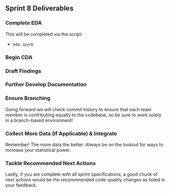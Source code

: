 ## Sprint 8 Deliverables

### Complete EDA 

This will be completed via the script:

* `eda.ipynb`

### Begin CDA



### Draft Findings



### Further Develop Documentation



### Ensure Branching

Going forward we will check commit history to ensure that each team member is contributing equally to the codebase, so be sure to work solely in a branch-based environment!

### Collect More Data (If Applicable) & Integrate

Remember! The more data the better. Always be on the lookout for ways to increase your statistical power.

### Tackle Recommended Next Actions

Lastly, if you are complete with all sprint specifications, a good chunk of next actions would be the recommnended code-quality changes as listed in your feedback.
